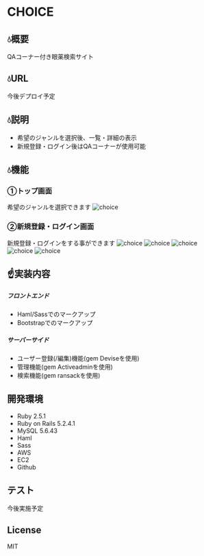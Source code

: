 # CHOICE

## :droplet:概要
QAコーナー付き眼薬検索サイト

## :droplet:URL
今後デプロイ予定

## :droplet:説明
* 希望のジャンルを選択後、一覧・詳細の表示
* 新規登録・ログイン後はQAコーナーが使用可能

## :droplet:機能
### ①トップ画面
希望のジャンルを選択できます
![choice](https://user-images.githubusercontent.com/59868344/77017437-dc101b80-69bd-11ea-95b5-3a6302b4eb42.png)
### ②新規登録・ログイン画面
新規登録・ログインをする事ができます
![choice](https://user-images.githubusercontent.com/59868344/77018044-7ae94780-69bf-11ea-9a56-c6eb9183b0c4.png)
![choice](https://user-images.githubusercontent.com/59868344/77018935-8d18b500-69c2-11ea-84a9-b0c999b00bc4.png)
![choice](https://user-images.githubusercontent.com/59868344/77018994-b5a0af00-69c2-11ea-87f2-ced49db3ad20.png)
![choice](https://user-images.githubusercontent.com/59868344/77019022-ce10c980-69c2-11ea-9ec9-295535d812a4.png)
![choice](https://user-images.githubusercontent.com/59868344/77019097-162fec00-69c3-11ea-9c70-bf7edb645d7b.png)
## :point_up:実装内容
#####  フロントエンド
* Haml/Sassでのマークアップ
* Bootstrapでのマークアップ

#####  サーバーサイド
* ユーザー登録(/編集)機能(gem Deviseを使用)
* 管理機能(gem Activeadminを使用)
* 検索機能(gem ransackを使用)

## 開発環境
* Ruby 2.5.1
* Ruby on Rails 5.2.4.1
* MySQL 5.6.43
* Haml 
* Sass 
* AWS
* EC2
* Github

## テスト
今後実施予定

## License
MIT


